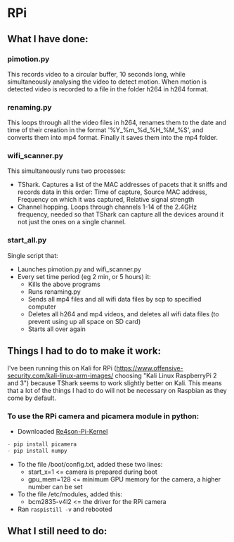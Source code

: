 # RPi
## What I have done:
### pimotion.py
This records video to a circular buffer, 10 seconds long, while simultaneously analysing the video to detect motion. When motion is detected video is recorded to a file in the folder h264 in h264 format.

### renaming.py
This loops through all the video files in h264, renames them to the date and time of their creation in the format '%Y_%m_%d_%H_%M_%S', and converts them into mp4 format. Finally it saves them into the mp4 folder.

### wifi_scanner.py
This simultaneously runs two processes:
- TShark. Captures a list of the MAC addresses of pacets that it sniffs and records data in this order:
  Time of capture, Source MAC address, Frequency on which it was captured, Relative signal strength
- Channel hopping. Loops through channels 1-14 of the 2.4GHz frequency, needed so that TShark can capture all the devices around it not just the ones on a single channel.

### start_all.py
Single script that:
- Launches pimotion.py and wifi_scanner.py
- Every set time period (eg 2 min, or 5 hours) it:
  - Kills the above programs
  - Runs renaming.py
  - Sends all mp4 files and all wifi data files by scp to specified computer
  - Deletes all h264 and mp4 videos, and deletes all wifi data files (to prevent using up all space on SD card)
  - Starts all over again

## Things I had to do to make it work:
I've been running this on Kali for RPi (https://www.offensive-security.com/kali-linux-arm-images/ choosing "Kali Linux RaspberryPi 2 and 3") because TShark seems to work slightly better on Kali. This means that a lot of the things I had to do will not be necessary on Raspbian as they come by default.

### To use the RPi camera and picamera module in python:
- Downloaded [Re4son-Pi-Kernel](https://re4son-kernel.com/re4son-pi-kernel/)
```python
- pip install picamera
- pip install numpy
```
- To the file /boot/config.txt, added these two lines:
  - start_x=1 <= camera is prepared during boot
  - gpu_mem=128 <= minimum GPU memory for the camera, a higher number can be set
- To the file /etc/modules, added this:
  - bcm2835-v4l2 <= the driver for the RPi camera
- Ran ```raspistill -v``` and rebooted

## What I still need to do:

